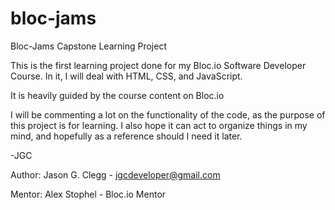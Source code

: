 # bloc-jams
Bloc-Jams Capstone Learning Project

This is the first learning project done for my Bloc.io Software Developer Course. 
In it, I will deal with HTML, CSS, and JavaScript.

It is heavily guided by the course content on Bloc.io

I will be commenting a lot on the functionality of the code, as the purpose of this project is for learning.
I also hope it can act to organize things in my mind, and hopefully as a reference should I need it later.

-JGC

Author: Jason G. Clegg - jgcdeveloper@gmail.com

Mentor: Alex Stophel - Bloc.io Mentor
